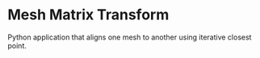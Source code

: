 # Mesh Matrix Transform
Python application that aligns one mesh to another using iterative closest point. 
